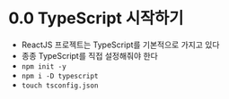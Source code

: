 # 0.0 TypeScript 시작하기
- ReactJS 프로젝트는 TypeScript를 기본적으로 가지고 있다
- 종종 TypeScript를 직접 설정해줘야 한다
- `npm init -y`
- `npm i -D typescript`
- `touch tsconfig.json`